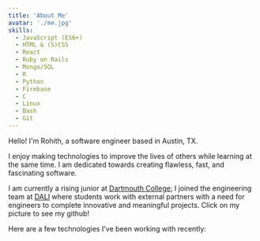 ```yaml
---
title: 'About Me'
avatar: './me.jpg'
skills:
  - JavaScript (ES6+)
  - HTML & (S)CSS
  - React
  - Ruby on Rails
  - Mongo/SQL
  - R
  - Python
  - Firebase
  - C
  - Linux
  - Bash
  - Git
---
```


Hello! I'm Rohith, a software engineer based in Austin, TX.

I enjoy making technologies to improve the lives of others while learning at the same time. I am dedicated towards creating flawless, fast, and fascinating software.

I am currently a rising junior at [Dartmouth College](https://home.dartmouth.edu/); I joined the engineering team at [DALI](http://dali.dartmouth.edu/) where students work with external partners with a need for engineers to complete innovative and meaningful projects. Click on my picture to see my github!

Here are a few technologies I've been working with recently:
